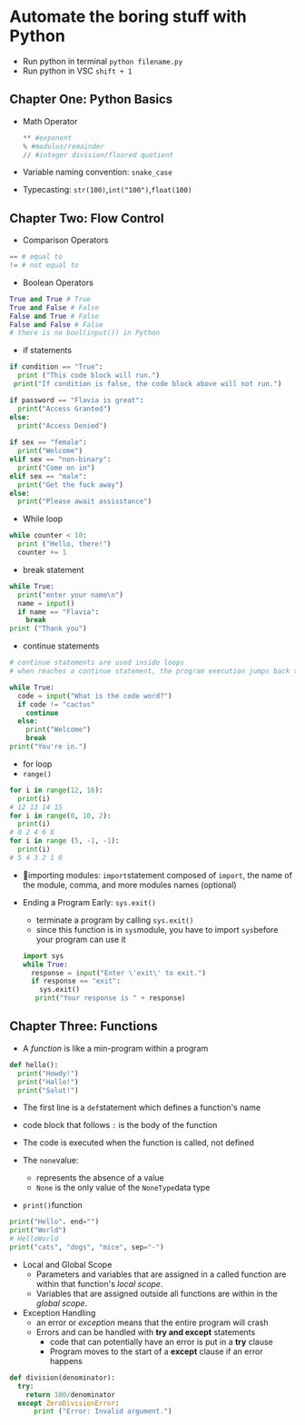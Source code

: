 # Automate the boring stuff with Python

- Run python in terminal `python filename.py`
- Run python in VSC `shift + 1`

## Chapter One: Python Basics

- Math Operator

  ```python
  ** #exponent
  % #modulus/remainder
  // #integer division/floored quotient
  ```

- Variable naming convention: `snake_case`

- Typecasting: `str(100)`,`int("100")`,`float(100)`

## Chapter Two: Flow Control

- Comparison Operators

```python
== # equal to
!= # not equal to
```

- Boolean Operators

```python
True and True # True
True and False # False
False and True # False
False and False # False
# there is no bool(input()) in Python
```

- if statements

```python
if condition == "True":
  print ("This code block will run.")
 print("If condition is false, the code block above will not run.")

if password == "Flavia is great":
  print("Access Granted")
else:
  print("Access Denied")
  
if sex == "female":
  print("Welcome")
elif sex == "non-binary":
  print("Come on in")
elif sex == "male":
  print("Get the fuck away")
else:
  print("Please await assisstance")
```

- While loop

```python
while counter < 10:
  print ("Hello, there!")
  counter += 1
```

- break statement

```python
while True:
  print("enter your name\n")
  name = input()
  if name == "Flavia":
    break
print ("Thank you")
```

- continue statements

```python
# continue statements are used inside loops
# when reaches a continue statement, the program execution jumps back to the start of the loop and reevaluates the loop's condition

while True:
  code = input("What is the code word?")
  if code != "cactus"
  	continue
  else:
    print("Welcome")
  	break
print("You're in.")
```

- for loop
- `range()`

```python
for i in range(12, 16):
  print(i)
# 12 13 14 15
for i in range(0, 10, 2):
  print(i)
# 0 2 4 6 8
for i in range (5, -1, -1):
  print(i)
# 5 4 3 2 1 0
```

- importing modules: `import`statement composed of `import`, the name of the module, comma, and more modules names (optional)

- Ending a Program Early: `sys.exit()`

  - terminate a program by calling `sys.exit()` 
  - since this function is in `sys`module, you have to import `sys`before your program can use it

  ```python
  import sys
  while True:
    response = input("Enter \'exit\' to exit.")
    if response == "exit":
      sys.exit()
     print("Your response is " + response)
  ```


## Chapter Three: Functions

- A *function* is like a min-program within a program

```python
def hello():
  print("Howdy!")
  print("Hallo!")
  print("Salut!")
```

- The first line is a `def`statement which defines a function's name

- code block that follows `:` is the body of the function
- The code is executed when the function is called, not defined
- The `none`value:
  - represents the absence of a value
  - `None` is the only value of the `NoneType`data type
- `print()`function

```python
print("Hello". end="")
print("World")
# HelloWorld
print("cats", "dogs", "mice", sep="-")
```

- Local and Global Scope
  - Parameters and variables that are assigned in a called function are within that function's *local scope*.
  - Variables that are assigned outside all functions are within in the *global scope*.
- Exception Handling
  - an error or *exception* means that the entire program will crash
  - Errors and can be handled with <strong>try and except</strong> statements
    - code that can potentially have an error is put in a **try** clause
    - Program moves to the start of a **except** clause if an error happens

```python
def division(denominator):
  try:
    return 100/denominator
  except ZeroDivisionError:
      print ("Error: Invalid argument.")
```



